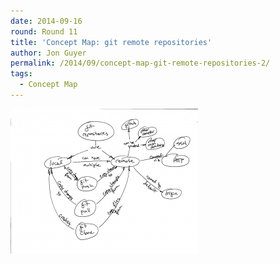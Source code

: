 ```yaml
---
date: 2014-09-16
round: Round 11
title: 'Concept Map: git remote repositories'
author: Jon Guyer
permalink: /2014/09/concept-map-git-remote-repositories-2/
tags:
  - Concept Map
---
```

[<img class="alignnone size-medium wp-image-8711" alt="git_remote_concept_map" src="/uploads/2014/09/git_remote_concept_map-300x232.png" width="300" height="232" />][1]

 [1]: /uploads/2014/09/git_remote_concept_map.png
